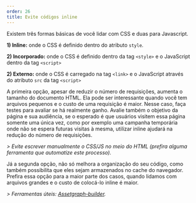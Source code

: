 ```yaml
---
order: 26
title: Evite códigos inline
---
```


Existem três formas básicas de você lidar com CSS e duas para Javascript.

**1) Inline:** onde o CSS é definido dentro do atributo `style`.

**2) Incorporado:** onde o CSS é definido dentro da tag `<style>` e o JavaScript dentro da tag `<script>`

**2) Externo:** onde o CSS é carregado na tag `<link>` e o JavaScript através do atributo `src` da tag `<script>`

A primeira opção, apesar de reduzir o número de requisições, aumenta o tamanho do documento HTML. Ela pode ser interessante quando você tem arquivos pequenos e o custo de uma requisição é maior. Nesse caso, faça testes para avaliar se há realmente ganho. Avalie também o objetivo da página e sua audiência, se o esperado é que usuários visitem essa página somente uma única vez, como por exemplo uma campanha temporária onde não se espera futuras visitas à mesma, utilizar inline ajudará na redução do número de requisições.

*> Evite escrever manualmente o CSS/JS no meio do HTML (prefira alguma ferramenta que automatize este processo).*

Já a segunda opção, não só melhora a organização do seu código, como também possibilita que eles sejam armazenados no cache do navegador. Prefira essa opção para a maior parte dos casos, quando lidamos com arquivos grandes e o custo de colocá-lo inline é maior.

*> Ferramentas úteis: [Assetgraph-builder](https://github.com/One-com/assetgraph-builder).*

